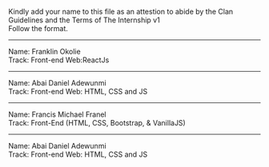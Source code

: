 Kindly add your name to this file as an attestion to abide by the Clan Guidelines and the Terms of The Internship v1
<br/> Follow the format.<br/> 
___
Name: Franklin Okolie <br/>
Track: Front-end Web:ReactJs
___
Name: Abai Daniel Adewunmi <br/>
Track: Front-end Web: HTML, CSS and JS
___
Name: Francis Michael Franel <br/>
Track: Front-End (HTML, CSS, Bootstrap, & VanillaJS)
___
Name: Abai Daniel Adewunmi <br/>
Track: Front-end Web: HTML, CSS and JS
